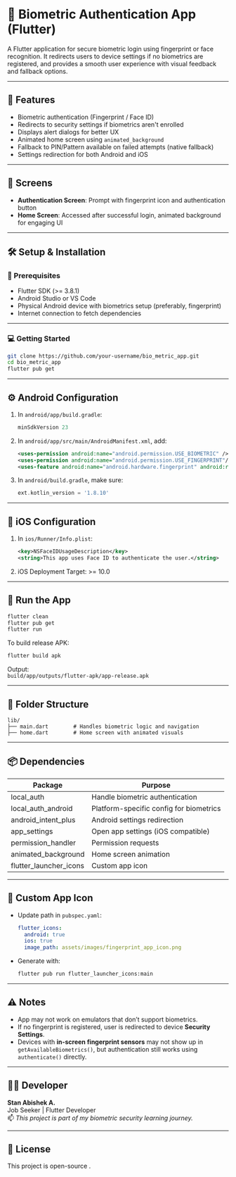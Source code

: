 # 🔐 Biometric Authentication App (Flutter)

A Flutter application for secure biometric login using fingerprint or face recognition. It redirects users to device settings if no biometrics are registered, and provides a smooth user experience with visual feedback and fallback options.

---

## 🚀 Features

- Biometric authentication (Fingerprint / Face ID)
- Redirects to security settings if biometrics aren't enrolled
- Displays alert dialogs for better UX
- Animated home screen using `animated_background`
- Fallback to PIN/Pattern available on failed attempts (native fallback)
- Settings redirection for both Android and iOS

---

## 📱 Screens

- **Authentication Screen**: Prompt with fingerprint icon and authentication button
- **Home Screen**: Accessed after successful login, animated background for engaging UI

---

## 🛠️ Setup & Installation

### 🔧 Prerequisites

- Flutter SDK (>= 3.8.1)
- Android Studio or VS Code
- Physical Android device with biometrics setup (preferably, fingerprint)
- Internet connection to fetch dependencies

---

### 💻 Getting Started

```bash
git clone https://github.com/your-username/bio_metric_app.git
cd bio_metric_app
flutter pub get
```

---

## ⚙️ Android Configuration

1. In `android/app/build.gradle`:

   ```gradle
   minSdkVersion 23
   ```

2. In `android/app/src/main/AndroidManifest.xml`, add:

   ```xml
   <uses-permission android:name="android.permission.USE_BIOMETRIC" />
   <uses-permission android:name="android.permission.USE_FINGERPRINT"/>
   <uses-feature android:name="android.hardware.fingerprint" android:required="true" />
   ```

3. In `android/build.gradle`, make sure:
   ```gradle
   ext.kotlin_version = '1.8.10'
   ```

---

## 🍏 iOS Configuration

1. In `ios/Runner/Info.plist`:

   ```xml
   <key>NSFaceIDUsageDescription</key>
   <string>This app uses Face ID to authenticate the user.</string>
   ```

2. iOS Deployment Target: >= 10.0

---

## 🧪 Run the App

```bash
flutter clean
flutter pub get
flutter run
```

To build release APK:

```bash
flutter build apk
```

Output:  
`build/app/outputs/flutter-apk/app-release.apk`

---

## 🧩 Folder Structure

```plaintext
lib/
├── main.dart        # Handles biometric logic and navigation
├── home.dart        # Home screen with animated visuals
```

---

## 📦 Dependencies

| Package                | Purpose                                 |
| ---------------------- | --------------------------------------- |
| local_auth             | Handle biometric authentication         |
| local_auth_android     | Platform-specific config for biometrics |
| android_intent_plus    | Android settings redirection            |
| app_settings           | Open app settings (iOS compatible)      |
| permission_handler     | Permission requests                     |
| animated_background    | Home screen animation                   |
| flutter_launcher_icons | Custom app icon                         |

---

## 🎨 Custom App Icon

- Update path in `pubspec.yaml`:
  ```yaml
  flutter_icons:
    android: true
    ios: true
    image_path: assets/images/fingerprint_app_icon.png
  ```
- Generate with:
  ```bash
  flutter pub run flutter_launcher_icons:main
  ```

---

## ⚠️ Notes

- App may not work on emulators that don’t support biometrics.
- If no fingerprint is registered, user is redirected to device **Security Settings**.
- Devices with **in-screen fingerprint sensors** may not show up in `getAvailableBiometrics()`, but authentication still works using `authenticate()` directly.

---

## 👨‍💻 Developer

**Stan Abishek A.**  
Job Seeker | Flutter Developer  
📫 _This project is part of my biometric security learning journey._

---

## 📄 License

This project is open-source .
